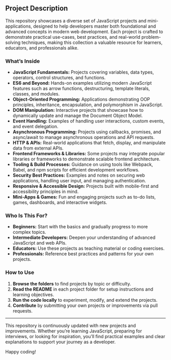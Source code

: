 ## Project Description

This repository showcases a diverse set of JavaScript projects and mini-applications, designed to help developers master both foundational and advanced concepts in modern web development. Each project is crafted to demonstrate practical use-cases, best practices, and real-world problem-solving techniques, making this collection a valuable resource for learners, educators, and professionals alike.

### What’s Inside

- **JavaScript Fundamentals:** Projects covering variables, data types, operators, control structures, and functions.
- **ES6 and Beyond:** Hands-on examples utilizing modern JavaScript features such as arrow functions, destructuring, template literals, classes, and modules.
- **Object-Oriented Programming:** Applications demonstrating OOP principles, inheritance, encapsulation, and polymorphism in JavaScript.
- **DOM Manipulation:** Interactive projects that showcase how to dynamically update and manage the Document Object Model.
- **Event Handling:** Examples of handling user interactions, custom events, and event delegation.
- **Asynchronous Programming:** Projects using callbacks, promises, and async/await to manage asynchronous operations and API requests.
- **HTTP & APIs:** Real-world applications that fetch, display, and manipulate data from external APIs.
- **Frontend Frameworks & Libraries:** Some projects may integrate popular libraries or frameworks to demonstrate scalable frontend architecture.
- **Tooling & Build Processes:** Guidance on using tools like Webpack, Babel, and npm scripts for efficient development workflows.
- **Security Best Practices:** Examples and notes on securing web applications, handling user input, and managing authentication.
- **Responsive & Accessible Design:** Projects built with mobile-first and accessibility principles in mind.
- **Mini-Apps & Games:** Fun and engaging projects such as to-do lists, games, dashboards, and interactive widgets.

### Who Is This For?

- **Beginners:** Start with the basics and gradually progress to more complex topics.
- **Intermediate Developers:** Deepen your understanding of advanced JavaScript and web APIs.
- **Educators:** Use these projects as teaching material or coding exercises.
- **Professionals:** Reference best practices and patterns for your own projects.

### How to Use

1. **Browse the folders** to find projects by topic or difficulty.
2. **Read the README** in each project folder for setup instructions and learning objectives.
3. **Run the code locally** to experiment, modify, and extend the projects.
4. **Contribute** by submitting your own projects or improvements via pull requests.

---

This repository is continuously updated with new projects and improvements. Whether you’re learning JavaScript, preparing for interviews, or looking for inspiration, you’ll find practical examples and clear explanations to support your journey as a developer.

Happy coding!
